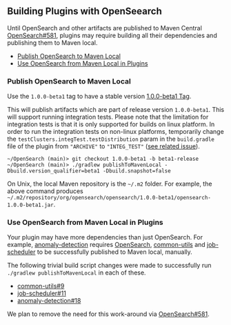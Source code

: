 ## Building Plugins with OpenSeearch

Until OpenSearch and other artifacts are published to Maven Central [OpenSearch#581](https://github.com/opensearch-project/OpenSearch/issues/581), plugins may require building all their dependencies and publishing them to Maven local.

- [Publish OpenSearch to Maven Local](#publish-opensearch-to-maven-local)
- [Use OpenSearch from Maven Local in Plugins](#use-opensearch-from-maven-local-in-plugins)

### Publish OpenSearch to Maven Local

Use the `1.0.0-beta1` tag to have a stable version [1.0.0-beta1 Tag](https://github.com/opensearch-project/OpenSearch/releases/tag/1.0.0-beta1).

This will publish artifacts which are part of release version `1.0.0-beta1`.
This will support running integration tests. Please note that the limitation for integration tests is that it is only supported for builds on linux platform.
In order to run the integration tests on non-linux platforms, temporarily change the `testClusters.integTest.testDistribution` param in the `build.gradle` file of the plugin from `"ARCHIVE"` to `"INTEG_TEST"` ([see related issue](https://github.com/opensearch-project/opensearch-plugins/issues/40)).

```
~/OpenSearch (main)> git checkout 1.0.0-beta1 -b beta1-release
~/OpenSearch (main)> ./gradlew publishToMavenLocal -Dbuild.version_qualifier=beta1 -Dbuild.snapshot=false
```

On Unix, the local Maven repository is the `~/.m2` folder. For example, the above command produces `~/.m2/repository/org/opensearch/opensearch/1.0.0-beta1/opensearch-1.0.0-beta1.jar`.

### Use OpenSearch from Maven Local in Plugins

Your plugin may have more dependencies than just OpenSearch. For example, [anomaly-detection](https://github.com/opensearch-project/anomaly-detection) requires [OpenSearch](https://github.com/opensearch-project/OpenSearch), [common-utils](https://github.com/opensearch-project/common-utils) and [job-scheduler](https://github.com/opensearch-project/job-scheduler) to be successfully published to Maven local, manually. 

The following trivial build script changes were made to successfully run `./gradlew publishToMavenLocal` in each of these.

* [common-utils#9](https://github.com/opensearch-project/common-utils/pull/9)
* [job-scheduler#11](https://github.com/opensearch-project/job-scheduler/pull/11)
* [anomaly-detection#18](https://github.com/opensearch-project/anomaly-detection/pull/18)

We plan to remove the need for this work-around via [OpenSearch#581](https://github.com/opensearch-project/OpenSearch/issues/581).